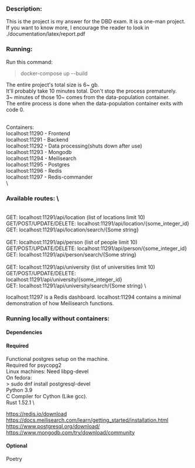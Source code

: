 ### Description:

This is the project is my answer for the DBD exam. It is a one-man project.\
If you want to know more, I encourage the reader to look in ./documentation/latex/report.pdf

### Running:

Run this command:

> docker-compose up --build

The entire project's total size is 6~ gb. \
It'll probably take 10 minutes total. Don't stop the process prematurely. \
3~ minutes of those 10~ comes from the data-population container. \
The entire process is done when the data-population container exits with code 0.

 \
Containers: \
localhost:11290 - Frontend \
localhost:11291 - Backend \
localhost:11292 - Data processing(shuts down after use) \
localhost:11293 - Mongodb \
localhost:11294 - Meilisearch \
localhost:11295 - Postgres \
localhost:11296 - Redis \
localhost:11297 - Redis-commander \
 \

### Available routes: \
 \
GET: localhost:11291/api/location (list of locations limit 10) \
GET/POST/UPDATE/DELETE: localhost:11291/api/location/{some_integer_id} \
GET: localhost:11291/api/location/search/{Some string} \
 \
GET: localhost:11291/api/person (list of people limit 10) \
GET/POST/UPDATE/DELETE: localhost:11291/api/person/{some_integer_id} \
GET: localhost:11291/api/person/search/{Some string} \
 \
GET: localhost:11291/api/university (list of universities limit 10) \
GET/POST/UPDATE/DELETE: localhost:11291/api/university/{some_integer_id} \
GET: localhost:11291/api/university/search/{Some string} \
 
localhost:11297 is a Redis dashboard.
localhost:11294 contains a minimal demonstration of how Meilisearch functions.


### Running locally without containers:

#### Dependencies

#### Required

Functional postgres setup on the machine. \
    Required for psycopg2 \
    Linux machines: Need libpg-devel \
        On fedora: \
            > sudo dnf install postgresql-devel \
Python 3.9 \
C Compiler for Cython (Like gcc). \
Rust 1.52.1 \
 
https://redis.io/download \
https://docs.meilisearch.com/learn/getting_started/installation.html \
https://www.postgresql.org/download/ \
https://www.mongodb.com/try/download/community

#### Optional

Poetry 
